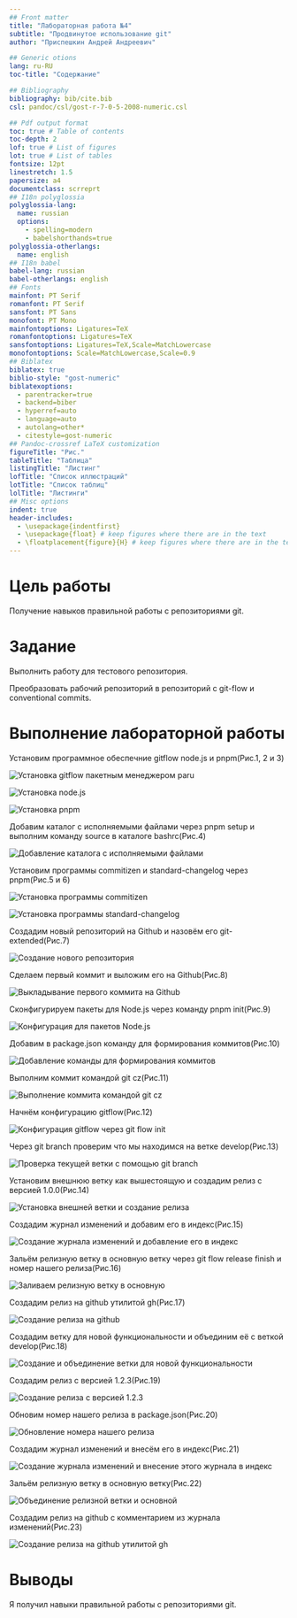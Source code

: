 ```yaml
---
## Front matter
title: "Лабораторная работа №4"
subtitle: "Продвинутое использование git"
author: "Приспешкин Андрей Андреевич"

## Generic otions
lang: ru-RU
toc-title: "Содержание"

## Bibliography
bibliography: bib/cite.bib
csl: pandoc/csl/gost-r-7-0-5-2008-numeric.csl

## Pdf output format
toc: true # Table of contents
toc-depth: 2
lof: true # List of figures
lot: true # List of tables
fontsize: 12pt
linestretch: 1.5
papersize: a4
documentclass: scrreprt
## I18n polyglossia
polyglossia-lang:
  name: russian
  options:
	- spelling=modern
	- babelshorthands=true
polyglossia-otherlangs:
  name: english
## I18n babel
babel-lang: russian
babel-otherlangs: english
## Fonts
mainfont: PT Serif
romanfont: PT Serif
sansfont: PT Sans
monofont: PT Mono
mainfontoptions: Ligatures=TeX
romanfontoptions: Ligatures=TeX
sansfontoptions: Ligatures=TeX,Scale=MatchLowercase
monofontoptions: Scale=MatchLowercase,Scale=0.9
## Biblatex
biblatex: true
biblio-style: "gost-numeric"
biblatexoptions:
  - parentracker=true
  - backend=biber
  - hyperref=auto
  - language=auto
  - autolang=other*
  - citestyle=gost-numeric
## Pandoc-crossref LaTeX customization
figureTitle: "Рис."
tableTitle: "Таблица"
listingTitle: "Листинг"
lofTitle: "Список иллюстраций"
lotTitle: "Список таблиц"
lolTitle: "Листинги"
## Misc options
indent: true
header-includes:
  - \usepackage{indentfirst}
  - \usepackage{float} # keep figures where there are in the text
  - \floatplacement{figure}{H} # keep figures where there are in the text
---
```


# Цель работы

Получение навыков правильной работы с репозиториями git.

# Задание

Выполнить работу для тестового репозитория.

Преобразовать рабочий репозиторий в репозиторий с git-flow и conventional commits.


# Выполнение лабораторной работы

Установим программное обеспечние gitflow node.js и pnpm(Рис.1, 2 и 3)

![Установка gitflow пакетным менеджером paru](image/1.png)

![Установка node.js](image/2.png)

![Установка pnpm](image/3.png)

Добавим каталог с исполняемыми файлами через pnpm setup и выполним команду source в каталоге bashrc(Рис.4)

![Добавление каталога с исполняемыми файлами](image/4.png)

Установим программы commitizen и standard-changelog через pnpm(Рис.5 и 6)

![Установка программы commitizen](image/5.png)

![Установка программы standard-changelog](image/6.png)

Создадим новый репозиторий на Github и назовём его git-extended(Рис.7)

![Создание нового репозитория](image/7.png)

Сделаем первый коммит и выложим его на Github(Рис.8)

![Выкладывание первого коммита на Github](image/8.png)

Сконфигурируем пакеты для Node.js через команду pnpm init(Рис.9)

![Конфигурация для пакетов Node.js](image/9.png)

Добавим в package.json команду для формирования коммитов(Рис.10)

![Добавление команды для формирования коммитов](image/10.png)

Выполним коммит командой git cz(Рис.11)

![Выполнение коммита командой git cz](image/11.png)

Начнём конфигурацию gitflow(Рис.12)

![Конфигурация gitflow через git flow init](image/12.png)

Через git branch проверим что мы находимся на ветке develop(Рис.13)

![Проверка текущей ветки с помощью git branch](image/13.png)

Установим внешнюю ветку как вышестоящую и создадим релиз с версией 1.0.0(Рис.14)

![Установка внешней ветки и создание релиза](image/14.png)

Создадим журнал изменений и добавим его в индекс(Рис.15)

![Создание журнала изменений и добавление его в индекс](image/15.png)

Зальём релизную ветку в основную ветку через git flow release finish и номер нашего релиза(Рис.16)

![Заливаем релизную ветку в основную](image/16.png)

Создадим релиз на github утилитой gh(Рис.17)

![Создание релиза на github](image/17.png)

Создадим ветку для новой функциональности и объединим её с веткой develop(Рис.18)

![Создание и объединение ветки для новой функциональности](image/18.png)

Создадим релиз с версией 1.2.3(Рис.19)

![Создание релиза с версией 1.2.3](image/19.png)

Обновим номер нашего релиза в package.json(Рис.20)

![Обновление номера нашего релиза](image/20.png)

Создадим журнал изменений и внесём его в индекс(Рис.21)

![Создание журнала изменений и внесение этого журнала в индекс](image/21.png)

Зальём релизную ветку в основную ветку(Рис.22)

![Объединение релизной ветки и основной](image/22.png)

Создадим релиз на github с комментарием из журнала изменений(Рис.23)

![Создание релиза на github утилитой gh](image/23.png)

# Выводы

Я получил навыки правильной работы с репозиториями git.

